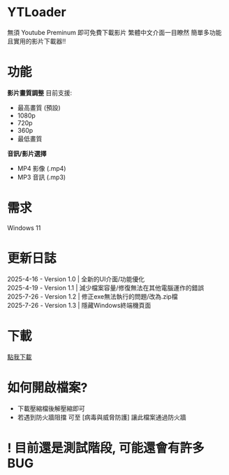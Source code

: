 # YTLoader

無須 Youtube Preminum 即可免費下載影片
繁體中文介面一目瞭然
簡單多功能且實用的影片下載器!!

# 功能

**影片畫質調整**
目前支援:
- 最高畫質 (預設)
- 1080p
- 720p
- 360p
- 最低畫質

**音訊/影片選擇**

- MP4 影像 (.mp4)
- MP3 音訊 (.mp3)

# 需求

Windows 11

# 更新日誌

2025-4-16 - Version 1.0 | 全新的UI介面/功能優化 <br>
2025-4-19 - Version 1.1 | 減少檔案容量/修復無法在其他電腦運作的錯誤 <br>
2025-7-26 - Version 1.2 | 修正exe無法執行的問題/改為.zip檔 <br>
2025-7-26 - Version 1.3 | 隱藏Windows終端機頁面

# 下載

[點我下載](https://github.com/chat3a/YTLoader/releases/tag/%E6%AA%94%E6%A1%88)

# 如何開啟檔案?

- 下載壓縮檔後解壓縮即可
- 若遇到防火牆阻擋 可至 [病毒與威脅防護] 讓此檔案通過防火牆

# ! 目前還是測試階段, 可能還會有許多BUG
